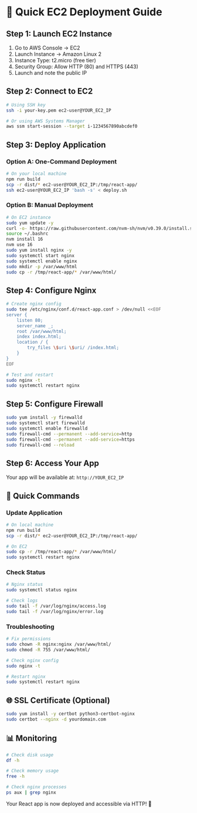 # 🚀 Quick EC2 Deployment Guide

## **Step 1: Launch EC2 Instance**
1. Go to AWS Console → EC2
2. Launch Instance → Amazon Linux 2
3. Instance Type: t2.micro (free tier)
4. Security Group: Allow HTTP (80) and HTTPS (443)
5. Launch and note the public IP

## **Step 2: Connect to EC2**
```bash
# Using SSH key
ssh -i your-key.pem ec2-user@YOUR_EC2_IP

# Or using AWS Systems Manager
aws ssm start-session --target i-1234567890abcdef0
```

## **Step 3: Deploy Application**

### **Option A: One-Command Deployment**
```bash
# On your local machine
npm run build
scp -r dist/* ec2-user@YOUR_EC2_IP:/tmp/react-app/
ssh ec2-user@YOUR_EC2_IP 'bash -s' < deploy.sh
```

### **Option B: Manual Deployment**
```bash
# On EC2 instance
sudo yum update -y
curl -o- https://raw.githubusercontent.com/nvm-sh/nvm/v0.39.0/install.sh | bash
source ~/.bashrc
nvm install 16
nvm use 16
sudo yum install nginx -y
sudo systemctl start nginx
sudo systemctl enable nginx
sudo mkdir -p /var/www/html
sudo cp -r /tmp/react-app/* /var/www/html/
```

## **Step 4: Configure Nginx**
```bash
# Create nginx config
sudo tee /etc/nginx/conf.d/react-app.conf > /dev/null <<EOF
server {
    listen 80;
    server_name _;
    root /var/www/html;
    index index.html;
    location / {
        try_files \$uri \$uri/ /index.html;
    }
}
EOF

# Test and restart
sudo nginx -t
sudo systemctl restart nginx
```

## **Step 5: Configure Firewall**
```bash
sudo yum install -y firewalld
sudo systemctl start firewalld
sudo systemctl enable firewalld
sudo firewall-cmd --permanent --add-service=http
sudo firewall-cmd --permanent --add-service=https
sudo firewall-cmd --reload
```

## **Step 6: Access Your App**
Your app will be available at: `http://YOUR_EC2_IP`

## **🔧 Quick Commands**

### **Update Application**
```bash
# On local machine
npm run build
scp -r dist/* ec2-user@YOUR_EC2_IP:/tmp/react-app/

# On EC2
sudo cp -r /tmp/react-app/* /var/www/html/
sudo systemctl restart nginx
```

### **Check Status**
```bash
# Nginx status
sudo systemctl status nginx

# Check logs
sudo tail -f /var/log/nginx/access.log
sudo tail -f /var/log/nginx/error.log
```

### **Troubleshooting**
```bash
# Fix permissions
sudo chown -R nginx:nginx /var/www/html/
sudo chmod -R 755 /var/www/html/

# Check nginx config
sudo nginx -t

# Restart nginx
sudo systemctl restart nginx
```

## **🌐 SSL Certificate (Optional)**
```bash
sudo yum install -y certbot python3-certbot-nginx
sudo certbot --nginx -d yourdomain.com
```

## **📊 Monitoring**
```bash
# Check disk usage
df -h

# Check memory usage
free -h

# Check nginx processes
ps aux | grep nginx
```

Your React app is now deployed and accessible via HTTP! 🎉

